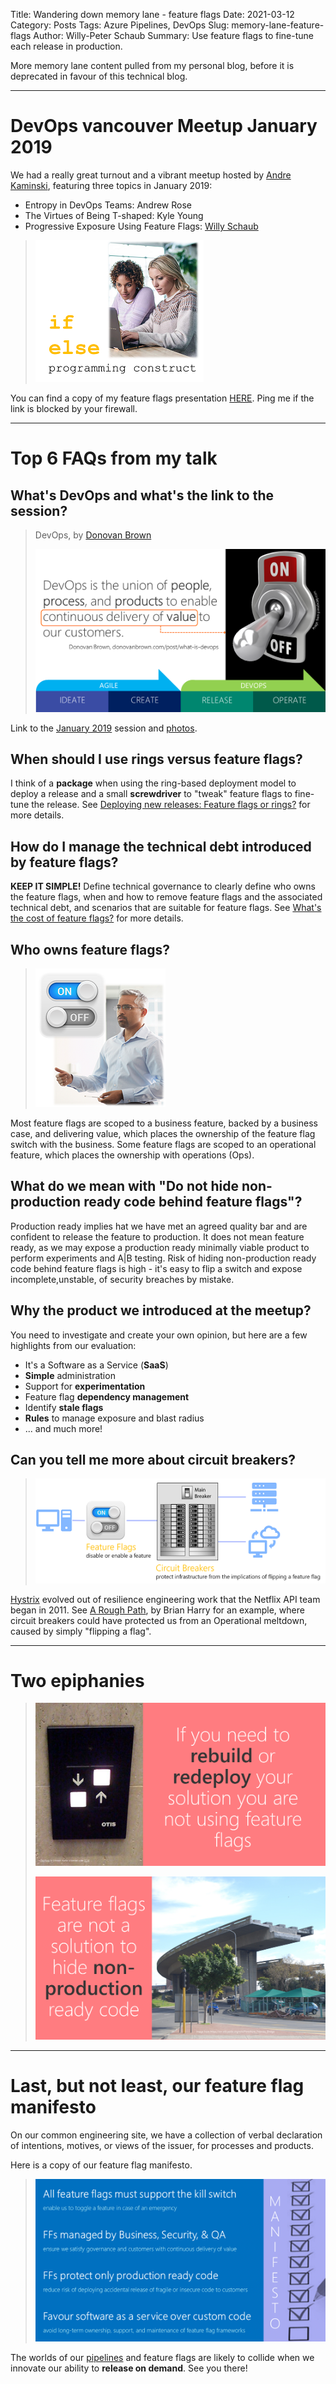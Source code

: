Title: Wandering down memory lane - feature flags
Date: 2021-03-12
Category: Posts
Tags: Azure Pipelines, DevOps
Slug: memory-lane-feature-flags
Author: Willy-Peter Schaub
Summary: Use feature flags to fine-tune each release in production.

More memory lane content pulled from my personal blog, before it is deprecated in favour of this technical blog.

--- 

# DevOps vancouver Meetup January 2019

We had a really great turnout and a vibrant meetup hosted by [Andre Kaminski](https://www.meetup.com/DevOps-Vancouver-BC-Canada/members/44231812/), featuring three topics in January 2019:

- Entropy in DevOps Teams: Andrew Rose
- The Virtues of Being T-shaped: Kyle Young
- Progressive Exposure Using Feature Flags: [Willy Schaub](https://wsbctechnicalblog.github.io/pages/authors.html)

> ![Pipeline](/images/memory-lane-feature-flags-3.png)

You can find a copy of my feature flags presentation [HERE](https://1drv.ms/b/s!AoTKFn7kQntwmop6lYMUH2ki07YkpA). Ping me if the link is blocked by your firewall.

---

# Top 6 FAQs from my talk

## What's DevOps and what's the link to the session?

> DevOps, by [Donovan Brown](https://www.donovanbrown.com/post/what-is-devops)
>
> ![Pipeline](/images/memory-lane-feature-flags-5.png)

Link to the [January 2019](https://www.meetup.com/DevOps-Vancouver-BC-Canada/events/257318843/) session and [photos](https://www.meetup.com/DevOps-Vancouver-BC-Canada/photos/29645676/).

## When should I use rings versus feature flags?

I think of a **package** when using the ring-based deployment model to deploy a release and a small **screwdriver** to "tweak" feature flags to fine-tune the release. See [Deploying new releases: Feature flags or rings?](https://opensource.com/article/18/2/feature-flags-ring-deployment-model) for more details.

## How do I manage the technical debt introduced by feature flags?

**KEEP IT SIMPLE!** Define technical governance to clearly define who owns the feature flags, when and how to remove feature flags and the associated technical debt,  and scenarios that are suitable for feature flags. See [What's the cost of feature flags?](https://opensource.com/article/18/7/does-progressive-exposure-really-come-cost) for more details.

## Who owns feature flags?

> ![Pipeline](/images/memory-lane-feature-flags-2.png)

Most feature flags are scoped to a business feature, backed by a business case, and delivering value, which places the ownership of the feature flag switch with the business. Some feature flags are scoped to an operational feature, which places the ownership with operations (Ops).

## What do we mean with "Do not hide non-production ready code behind feature flags"?

Production ready implies hat we have met an agreed quality bar and are confident to release the feature to production. It does not mean feature ready, as we may expose a production ready minimally viable product to perform experiments and A|B testing. Risk of hiding non-production ready code behind feature flags is high - it's easy to flip a switch and expose incomplete,unstable, of security breaches by mistake.

## Why the product we introduced at the meetup?

You need to investigate and create your own opinion, but here are a few highlights from our evaluation:

- It's a Software as a Service (**SaaS**)
- **Simple** administration
- Support for **experimentation**
- Feature flag **dependency management**
- Identify **stale flags**
- **Rules** to manage exposure and blast radius
- ... and much more!

## Can you tell me more about circuit breakers?

> ![Pipeline](/images/memory-lane-feature-flags-4.png)

[Hystrix](https://github.com/Netflix/Hystrix/wiki) evolved out of resilience engineering work that the Netflix API team began in 2011. See [A Rough Path](https://aka.ms/bh-ff-sos), by Brian Harry for an example, where circuit breakers could have protected us from an Operational meltdown, caused by simply "flipping a flag".

---

# Two epiphanies

> ![Pipeline](/images/memory-lane-feature-flags-6b.png)
>
> ![Pipeline](/images/memory-lane-feature-flags-7b.png)

---

# Last, but not least, our feature flag manifesto

On our common engineering site, we have a collection of verbal declaration of intentions, motives, or views of the issuer, for processes and products.

Here is a copy of our feature flag manifesto.

> ![Pipeline](/images/memory-lane-feature-flags-1.png)

The worlds of our [pipelines](/why-pipelines-part1.html) and feature flags are likely to collide when we innovate our ability to **release on demand**. See you there!

